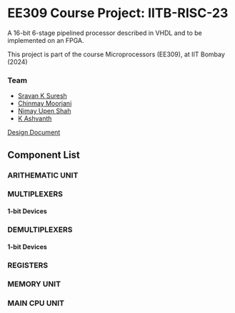 # EE309 Course Project: IITB-RISC-23
A 16-bit 6-stage pipelined processor described in VHDL and to be implemented on an FPGA.

This project is part of the course Microprocessors (EE309), at IIT Bombay (2024)

### Team
* [Sravan K Suresh](https://github.com/SRAVAN-IITB)
* [Chinmay Moorjani](https://github.com/krimsonscorpio-manga)
* [Nimay Upen Shah](https://github.com/nimayshah123)
* [K Ashvanth](https://github.com/k-ashvanth)

[Design Document](/Design.pdf)

## Component List

### ARITHEMATIC UNIT
<!--
1. `alu.vhdl`: Capable of performing ADD, SUB, MUL, AND, ORA and IMP and uses registers(C,Z flags)
-->

### MULTIPLEXERS
#### 1-bit Devices
<!--
1. `Mux1_2_1.vhdl`: 2-to-1 MUX
2. `Mux1_4_1.vhdl`: 4-to-1 MUX
3. `Mux1_8_1.vhdl`: 8-to-1 MUX
-->

### DEMULTIPLEXERS
#### 1-bit Devices
<!--
1. `Mux1_8_1.vhdl`: 8-to-1 MUX
-->

### REGISTERS
<!--
1. `Register16BIT.vhdl`: 16-bit register with synchronous write and asynchonous read
2. `Register_file.vhdl`: Set of 8 16-bit registers
-->

### MEMORY UNIT
<!--
1. `Memory.vhdl`: Array of 512 8-bit vectors

### DUT
`DUT_ALU.vhdl`: Top-Level entity for `ALU.vhdl`
`DUT_Reg16BIT.vhdl`: Top-Level entity for `Reg16BIT.vhdl`
-->

### MAIN CPU UNIT
<!--
`CPU.vhdl`: Main code
-->
